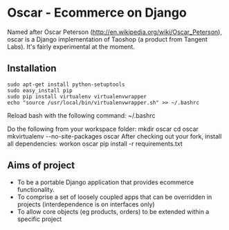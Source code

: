 # Oscar - Ecommerce on Django

Named after Oscar Peterson (http://en.wikipedia.org/wiki/Oscar_Peterson), oscar is a Django implementation
of Taoshop (a product from Tangent Labs).  It's fairly experimental at the moment.

## Installation
	sudo apt-get install python-setuptools
	sudo easy_install pip
	sudo pip install virtualenv virtualenvwrapper
	echo "source /usr/local/bin/virtualenvwrapper.sh" >> ~/.bashrc

Reload bash with the following command:
~/.bashrc

Do the following from your workspace folder:
    mkdir oscar
	cd oscar
    mkvirtualenv --no-site-packages oscar
After checking out your fork, install all dependencies:
	workon oscar
	pip install -r requirements.txt

## Aims of project
* To be a portable Django application that provides ecommerce functionality.  
* To comprise a set of loosely coupled apps that can be overridden in projects (interdependence is on interfaces only)
* To allow core objects (eg products, orders) to be extended within a specific project

